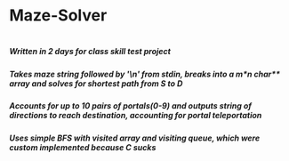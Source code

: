 # Maze-Solver
#
##### Written in 2 days for class skill test project
##### Takes maze string followed by '\n' from stdin, breaks into a m*n char** array and solves for shortest path from S to D
##### Accounts for up to 10 pairs of portals(0-9) and outputs string of directions to reach destination, accounting for portal teleportation
##### Uses simple BFS with visited array and visiting queue, which were custom implemented because C sucks
